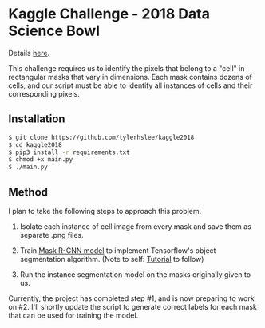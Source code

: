 # Kaggle Challenge - 2018 Data Science Bowl

Details [here](https://www.kaggle.com/c/data-science-bowl-2018#description).

This challenge requires us to identify the pixels that belong to a "cell" in rectangular masks that vary in dimensions. Each mask contains dozens of cells, and our script must be able to identify all instances of cells and their corresponding pixels.

## Installation
```bash
$ git clone https://github.com/tylerhslee/kaggle2018
$ cd kaggle2018
$ pip3 install -r requirements.txt
$ chmod +x main.py
$ ./main.py
```

## Method
I plan to take the following steps to approach this problem.

  1. Isolate each instance of cell image from every mask and save them as separate .png files.
  
  2. Train [Mask R-CNN model](https://github.com/tensorflow/models/blob/master/research/object_detection/g3doc/instance_segmentation.md) to implement Tensorflow's object segmentation algorithm. (Note to self: [Tutorial](https://engineering.matterport.com/splash-of-color-instance-segmentation-with-mask-r-cnn-and-tensorflow-7c761e238b46) to follow)
  
  3. Run the instance segmentation model on the masks originally given to us.

Currently, the project has completed step #1, and is now preparing to work on #2. I'll shortly update the script to generate correct labels for each mask that can be used for training the model.
